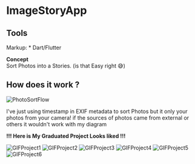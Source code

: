 # ImageStoryApp

## Tools
Markup: * Dart/Flutter

__Concept__
<br>Sort Photos into a Stories. (is that Easy right :sweat_smile:)

## How does it work ?
![PhotoSortFlow](https://user-images.githubusercontent.com/111628728/232651912-0a556ca5-d358-404b-8555-ba0527708e06.jpg)

I've just using timestamp in EXIF metadata to sort Photos but it only your photos from your camera! if the sources of photos came from external or others it wouldn't work with my diagram

__!!! Here is My Graduated Project Looks liked !!!__

![GIFProject1](https://user-images.githubusercontent.com/111628728/229682848-c86a46bf-7d08-42dd-95b3-53901f0830d7.gif)
![GIFProject2](https://user-images.githubusercontent.com/111628728/229680241-c0782984-0346-4ddc-950e-8bea4032ed41.gif)
![GIFProject3](https://user-images.githubusercontent.com/111628728/229680245-2e28c418-2640-4b25-ba41-cd159b77fba0.gif)
![GIFProject4](https://user-images.githubusercontent.com/111628728/229680261-06118356-9ea1-4c55-af6f-b75af2eb906d.gif)
![GIFProject5](https://user-images.githubusercontent.com/111628728/229680263-dd7aee23-0d22-4c4e-b832-0f953c50dc91.gif)
![GIFProject6](https://user-images.githubusercontent.com/111628728/229680268-4defb1d0-2025-4c37-9d35-fd9150693b69.gif)

